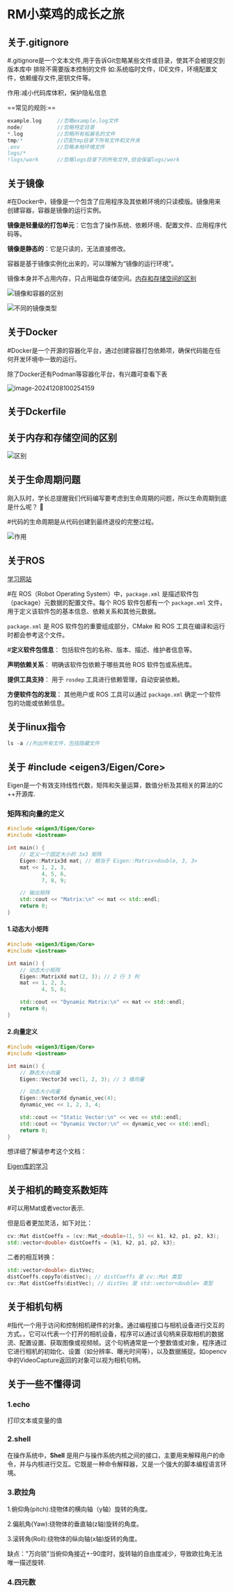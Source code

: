 # RM小菜鸡的成长之旅

## 关于.gitignore

\#.gitignore是一个文本文件,用于告诉Git忽略某些文件或目录，使其不会被提交到版本库中 排除不需要版本控制的文件 如:系统临时文件，IDE文件，环境配置文件，依赖缓存文件,密钥文件等。

作用:减小代码库体积，保护隐私信息

==常见的规则:==

``` c++
example.log 	//忽略example.log文件
node/  			//忽略特定目录
*.log 			//忽略所有拓展名的文件
tmp/*   		//匹配tmp目录下所有文件和文件夹    
.env   			//忽略本地环境文件
logs/*
!logs/work      //忽略logs目录下的所有文件,但会保留logs/work
```

## 关于镜像

#在Docker中，镜像是一个包含了应用程序及其依赖环境的只读模版。镜像用来创建容器，容器是镜像的运行实例。

**镜像是轻量级的打包单元**：它包含了操作系统、依赖环境、配置文件、应用程序代码等。

**镜像是静态的**：它是只读的，无法直接修改。

容器是基于镜像实例化出来的，可以理解为“镜像的运行环境”。

镜像本身并不占用内存，只占用磁盘存储空间。[内存和存储空间的区别](#内存和存储空间的区别)



![镜像和容器的区别](https://github.com/cat418/wrong/blob/main/%E5%B0%8F%E8%8F%9C%E9%B8%A1picture/5.png)

![不同的镜像类型](https://github.com/cat418/wrong/blob/main/%E5%B0%8F%E8%8F%9C%E9%B8%A1picture/3.png)

## 关于Docker

#Docker是一个开源的容器化平台，通过创建容器打包依赖项，确保代码能在任何开发环境中一致的运行。

除了Docker还有Podman等容器化平台，有兴趣可查看下表

![image-20241208100254159](https://github.com/cat418/wrong/blob/main/%E5%B0%8F%E8%8F%9C%E9%B8%A1picture/2.png)

## 关于Dckerfile



## 关于内存和存储空间的区别

![区别](https://github.com/cat418/wrong/blob/main/%E5%B0%8F%E8%8F%9C%E9%B8%A1picture/1.png)

## 关于生命周期问题

刚入队时，学长总提醒我们代码编写要考虑到生命周期的问题，所以生命周期到底是什么呢？ 🤔

#代码的生命周期是从代码创建到最终退役的完整过程。

![作用](https://github.com/cat418/wrong/blob/main/%E5%B0%8F%E8%8F%9C%E9%B8%A1picture/4.png)

## 关于ROS

[学习网站](https://docs.ros.org/en/jazzy/Installation.html)

#在 ROS（Robot Operating System）中，`package.xml` 是描述软件包（package）元数据的配置文件。每个 ROS 软件包都有一个 `package.xml` 文件，用于定义该软件包的基本信息、依赖关系和其他元数据。

`package.xml` 是 ROS 软件包的重要组成部分，CMake 和 ROS 工具在编译和运行时都会参考这个文件。

#**定义软件包信息**：
包括软件包的名称、版本、描述、维护者信息等。

**声明依赖关系**：
明确该软件包依赖于哪些其他 ROS 软件包或系统库。

**提供工具支持**：
用于 `rosdep` 工具进行依赖管理，自动安装依赖。

**方便软件包的发现**：
其他用户或 ROS 工具可以通过 `package.xml` 确定一个软件包的功能或依赖信息。

## 关于linux指令

``` c++
ls -a //列出所有文件，包括隐藏文件
```

## 关于 #include <eigen3/Eigen/Core>

Eigen是一个有效支持线性代数，矩阵和矢量运算，数值分析及其相关的算法的C ++开源库.

### 矩阵和向量的定义

``` c++
#include <eigen3/Eigen/Core>
#include <iostream>

int main() {
    // 定义一个固定大小的 3x3 矩阵
    Eigen::Matrix3d mat; // 相当于 Eigen::Matrix<double, 3, 3>
    mat << 1, 2, 3,
           4, 5, 6,
           7, 8, 9;

    // 输出矩阵
    std::cout << "Matrix:\n" << mat << std::endl;
    return 0;
}
```

#### 1.动态大小矩阵

``` c++
#include <eigen3/Eigen/Core>
#include <iostream>

int main() {
    // 动态大小矩阵
    Eigen::MatrixXd mat(2, 3); // 2 行 3 列
    mat << 1, 2, 3,
           4, 5, 6;

    std::cout << "Dynamic Matrix:\n" << mat << std::endl;
    return 0;
}
```

#### 2.向量定义

``` c++
#include <eigen3/Eigen/Core>
#include <iostream>

int main() {
    // 静态大小向量
    Eigen::Vector3d vec(1, 2, 3); // 3 维向量

    // 动态大小向量
    Eigen::VectorXd dynamic_vec(4);
    dynamic_vec << 1, 2, 3, 4;

    std::cout << "Static Vector:\n" << vec << std::endl;
    std::cout << "Dynamic Vector:\n" << dynamic_vec << std::endl;
    return 0;
}
```

想详细了解请参考这个文档：

[Eigen库的学习](https://blog.csdn.net/m0_63111108/article/details/124949608)



## 关于相机的畸变系数矩阵

#可以用Mat或者vector<double>表示.

但是后者更加灵活，如下对比：

``` c++
cv::Mat distCoeffs = (cv::Mat_<double>(1, 5) << k1, k2, p1, p2, k3);
std::vector<double> distCoeffs = {k1, k2, p1, p2, k3};
```

二者的相互转换：

``` c++
std::vector<double> distVec;
distCoeffs.copyTo(distVec); // distCoeffs 是 cv::Mat 类型
cv::Mat distCoeffs(distVec); // distVec 是 std::vector<double> 类型
```



## 关于相机句柄

#指代一个用于访问和控制相机硬件的对象。通过编程接口与相机设备进行交互的方式。，它可以代表一个打开的相机设备，程序可以通过该句柄来获取相机的数据流、配置设置、获取图像或视频帧。这个句柄通常是一个整数值或对象，程序通过它进行相机的初始化、设置（如分辨率、曝光时间等），以及数据捕捉。如opencv中的VideoCapture返回的对象可以视为相机句柄。

## 关于一些不懂得词

### 1.echo

打印文本或变量的值

### 2.shell

在操作系统中，**Shell** 是用户与操作系统内核之间的接口，主要用来解释用户的命令，并与内核进行交互。它既是一种命令解释器，又是一个强大的脚本编程语言环境。

### 3.欧拉角

1.俯仰角(pitch):绕物体的横向轴（y轴）旋转的角度。

2.偏航角(Yaw):绕物体的垂直轴(z轴)旋转的角度。

3.滚转角(Roll):绕物体的纵向轴(x轴)旋转的角度。

缺点："万向锁"当俯仰角接近+-90度时，旋转轴的自由度减少，导致欧拉角无法唯一描述旋转.

### 4.四元数

